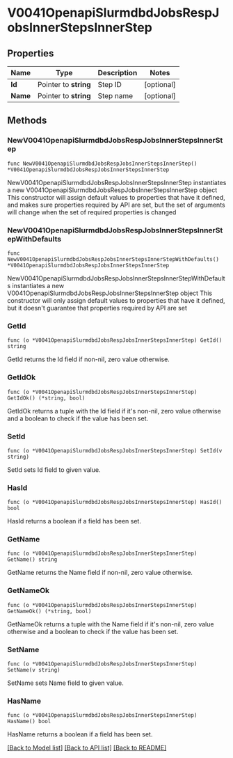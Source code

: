 # V0041OpenapiSlurmdbdJobsRespJobsInnerStepsInnerStep

## Properties

Name | Type | Description | Notes
------------ | ------------- | ------------- | -------------
**Id** | Pointer to **string** | Step ID | [optional] 
**Name** | Pointer to **string** | Step name | [optional] 

## Methods

### NewV0041OpenapiSlurmdbdJobsRespJobsInnerStepsInnerStep

`func NewV0041OpenapiSlurmdbdJobsRespJobsInnerStepsInnerStep() *V0041OpenapiSlurmdbdJobsRespJobsInnerStepsInnerStep`

NewV0041OpenapiSlurmdbdJobsRespJobsInnerStepsInnerStep instantiates a new V0041OpenapiSlurmdbdJobsRespJobsInnerStepsInnerStep object
This constructor will assign default values to properties that have it defined,
and makes sure properties required by API are set, but the set of arguments
will change when the set of required properties is changed

### NewV0041OpenapiSlurmdbdJobsRespJobsInnerStepsInnerStepWithDefaults

`func NewV0041OpenapiSlurmdbdJobsRespJobsInnerStepsInnerStepWithDefaults() *V0041OpenapiSlurmdbdJobsRespJobsInnerStepsInnerStep`

NewV0041OpenapiSlurmdbdJobsRespJobsInnerStepsInnerStepWithDefaults instantiates a new V0041OpenapiSlurmdbdJobsRespJobsInnerStepsInnerStep object
This constructor will only assign default values to properties that have it defined,
but it doesn't guarantee that properties required by API are set

### GetId

`func (o *V0041OpenapiSlurmdbdJobsRespJobsInnerStepsInnerStep) GetId() string`

GetId returns the Id field if non-nil, zero value otherwise.

### GetIdOk

`func (o *V0041OpenapiSlurmdbdJobsRespJobsInnerStepsInnerStep) GetIdOk() (*string, bool)`

GetIdOk returns a tuple with the Id field if it's non-nil, zero value otherwise
and a boolean to check if the value has been set.

### SetId

`func (o *V0041OpenapiSlurmdbdJobsRespJobsInnerStepsInnerStep) SetId(v string)`

SetId sets Id field to given value.

### HasId

`func (o *V0041OpenapiSlurmdbdJobsRespJobsInnerStepsInnerStep) HasId() bool`

HasId returns a boolean if a field has been set.

### GetName

`func (o *V0041OpenapiSlurmdbdJobsRespJobsInnerStepsInnerStep) GetName() string`

GetName returns the Name field if non-nil, zero value otherwise.

### GetNameOk

`func (o *V0041OpenapiSlurmdbdJobsRespJobsInnerStepsInnerStep) GetNameOk() (*string, bool)`

GetNameOk returns a tuple with the Name field if it's non-nil, zero value otherwise
and a boolean to check if the value has been set.

### SetName

`func (o *V0041OpenapiSlurmdbdJobsRespJobsInnerStepsInnerStep) SetName(v string)`

SetName sets Name field to given value.

### HasName

`func (o *V0041OpenapiSlurmdbdJobsRespJobsInnerStepsInnerStep) HasName() bool`

HasName returns a boolean if a field has been set.


[[Back to Model list]](../README.md#documentation-for-models) [[Back to API list]](../README.md#documentation-for-api-endpoints) [[Back to README]](../README.md)


